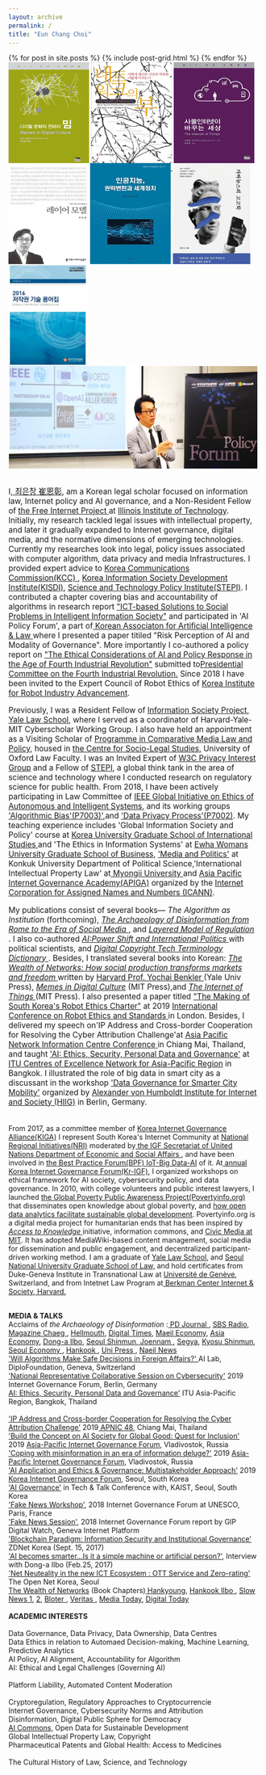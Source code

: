 ```yaml
---
layout: archive
permalink: /
title: "Eun Chang Choi"
---
```

<body bottommargin="0">
<div class="tiles">
{% for post in site.posts %}
	{% include post-grid.html %}
{% endfor %}
</div><!-- /.tiles -->
<div style="width:98%">
<div> 
 <a href="https://mitpress.mit.edu/books/memes-digital-culture"><img style="vertical-align:top;height:200px;width:160px;" src="images/book1.png"></a>
 <a href="https://www.kyobobook.co.kr/product/detailViewKor.laf?mallGb=KOR&ejkGb=KOR&barcode=9791130435473"><img style="vertical-align:top;height:200px;width:160px;" src="images/book2.jpg"></a>
 <a href="http://www.kyobobook.co.kr/product/detailViewKor.laf?ejkGb=KOR&mallGb=KOR&barcode=9788946062726&orderClick=LAH&Kc="><img style="vertical-align:top;height:200px;width:160px;" src="images/book3.jpg"></a>
 <a href="http://www.kyobobook.co.kr/product/detailViewKor.laf?barcode=9791130437002&orderClick=357"><img style="vertical-align:top;height:200px;width:158px;" src="images/book4.jpg"></a> <a href="http://www.kyobobook.co.kr/product/detailViewKor.laf?ejkGb=KOR&mallGb=KOR&barcode=9788964361436&orderClick=LAH&Kc="><img style="vertical-align:top;height:200px;width:160px;" src="images/book5.jpg"> </a>
  <a href="http://www.kyobobook.co.kr/product/detailViewKor.laf?mallGb=KOR&ejkGb=KOR&linkClass=17090303&barcode=9788962623222"><img style="vertical-align:top;height:200px;width:155px;" src="images/book6.png"></a>
  <a href="http://view.copyright.or.kr:8080/SynapDocViewServer/viewer/doc.html?key=000000006ba186290172c9470e3d36b4&contextPath=/SynapDocViewServer"><img style="vertical-align:top;height:202px;width:157px;" src="images/book7.png"></a>
  <img style="vertical-align:top;height:203px;width:494px;" src="images/book8.png">
 <br>
 <br>
<p style="font-size:1.1em">I,<a href="https://igf2019.sched.com/eunchangchoi"> 최은창 崔恩彰</a>,
am a Korean legal scholar focused on information law, Internet policy and AI governance, and a Non-Resident Fellow of <a href="https://thefreeinternetproject.org/"> the Free Internet Project </a> at <a href="https://web.iit.edu/">Illinois Institute of Technology</a>. Initially, my research tackled legal issues with intellectual property, and later it gradually expanded to Internet governance, digital media, and the normative dimensions of emerging technologies. Currently my researches look into legal, policy issues associated with computer algorithm, data privacy and media Infrastructures. I provided expert advice to <a href="https://eng.kcc.go.kr/user/ehpMain.do"> Korea Communications Commission(KCC) </a>, <a href="https://www.kisdi.re.kr/"> Korea Information Society Development Institute(KISDI)</a>, <a href="http://www.stepi.re.kr/eng"> Science and Technology Policy Institute(STEPI)</a>. I contributed a chapter covering bias and accountability of algorithms in research report <a href="https://scienceon.kisti.re.kr/srch/selectPORSrchReport.do?cn=TRKO201800039359"> "ICT-based Solutions to Social Problems in Intelligent Information Society"</a> and participated in 'AI Policy Forum', a part of<a href="http://kaail.or.kr"> Korean Associaton for Artificial Intelligence & Law </a> where I presented a paper titiled "Risk Perception of AI and Modality of Governance". More importantly I co-authored a policy report on <a href= "http://www.kisdi.re.kr/kisdi/fp/kr/publication/selectResearch.do?cmd=fpSelectResearch&sMenuType=3&controlNoSer=4&controlNo=14531&langdiv=1">"The Ethical Considerations of AI and Policy Response in the Age of Fourth Industrial Revolution"</a> submitted to<a href="https://www.4th-ir.go.kr/home/en/">Presidential Committee on the Fourth Industrial Revolution.</a> Since 2018 I have been invited to the Expert Council of Robot Ethics of <a href="https://www.k-robot.org/"> Korea Institute for Robot Industry Advancement</a>.
  
  <p style="font-size:1.1em"> Previously, I was a Resident Fellow of <a href="https://law.yale.edu/isp"> Information Society Project, Yale Law School</a>, where I served as a coordinator of Harvard-Yale-MIT Cyberscholar Working Group. I also have held an appointment as a Visiting Scholar of <a href="https://www.law.ox.ac.uk/research-and-subject-groups/programme-comparative-media-law-and-policy-pcmlp"> Programme in Comparative Media Law and Policy</a>, housed in <a href="https://www.law.ox.ac.uk/centres-institutes/centre-socio-legal-studies/research-centre-socio-legal-studies"> the Centre for Socio-Legal Studies,</a> University of Oxford Law Faculty. I was an Invited Expert of <a href="https://www.w3.org/2011/07/privacy-ig-charter"> W3C Privacy Interest Group</a> and a Fellow of <a href="http://www.stepi.re.kr/eng"> STEPI</a>, a global think tank in the area of science and technology where I conducted research on regulatory science for public health. From 2018, I have been actively participating in Law Committee of <a href="https://ethicsinaction.ieee.org/">IEEE Global Initiative on Ethics of Autonomous and Intelligent Systems</a>, and its working groups <a href="https://standards.ieee.org/project/7003.html">'Algorithmic Bias'(P7003)'</a>,and <a href="https://standards.ieee.org/project/7002.html">'Data Privacy Process'(P7002)</a>. My teaching experience includes 'Global Information Society and Policy' course at <a href="https://gsis.korea.ac.kr"> Korea University Graduate School of International Studies </a> and 'The Ethics in Information Systems' at <a href="http://biz.ewha.ac.kr/eng/"> Ewha Womans University Graduate School of Business</a>, <a href="https://www.facebook.com/Politics.Media"> 'Media and Politics'</a> at Konkuk University Department of Political Science,'International Intellectual Property Law' at<a href="https://www.mju.ac.kr/us/3422/subview.do"> Myongii University </a> and <a href="https://community.icann.org/display/GSEAPAC/APIGA+2019"> Asia Pacific Internet Governance Academy(APIGA)</a> organized by the <a href="https://www.icann.org"> Internet Corporation for Assigned Names and Numbers (ICANN)</a>.</p> 
<p style="font-size:1.1em"> My publications consist of several books— <i>The Algorithm as Institution </i>(forthcoming), <a href="http://www.yes24.com/Product/Goods/87629913?scode=032&OzSrank=1"> <i> The Archaeology of Disinformation from Rome to the Era of Social Media </i></a>, and <a href="http://www.yes24.com/Product/Goods/17922053?scode=032&OzSrank=1"> <i> Layered Model of Regulation </i> </a>. I also co-authored <a href="https://www.yes24.com/Product/Goods/62006191?scode=032&OzSrank=2"> <i> AI:Power Shift and International Politics </i></a> with political scientists, and <a href= "http://view.copyright.or.kr:8080/SynapDocViewServer/viewer/doc.html?key=000000006ba186290172c9470e3d36b4&contextPath=/SynapDocViewServer"> <i> Digital Copyright Tech Terminology Dictionary </i></a>. Besides, I translated several books into Korean: <a href="https://cyber.harvard.edu/wealth_of_networks/Main_Page"> <i>The Wealth of Networks: How social production transforms markets and freedom </i> </a> written by <a href="https://hls.harvard.edu/faculty/directory/10071/Benkler"> Harvard Prof. Yochai Benkler </a> (Yale Univ Press), <a href="https://mitpress.mit.edu/books/memes-digital-culture"> <i> Memes in Digital Culture</i></a> (MIT Press),and <a href="http://www.kyobobook.co.kr/product/detailViewKor.laf?ejkGb=KOR&mallGb=KOR&barcode=9788946062726&orderClick=LAH&Kc="> <i> The Internet of Things</i> </a> (MIT Press). I also presented a paper titled <a href="https://clawar.org/wp-content/uploads/2019/11/ICRES2019_p64_paper_4.pdf">"The Making of South Korea's Robot Ethics Charter"</a> at 2019 <a href="https://www.icres2019.org/"> International Conference on Robot Ethics and Standards </a>in London. Besides, I delivered my speech on'IP Address and Cross-border Cooperation for Resolving the Cyber Attribution Challenge'at <a href="https://conference.apnic.net/48/program/schedule/#/day/6"> Asia Pacific Network Information Centre Conference </a> in Chiang Mai, Thailand, and taught <a href=" https://www.itu.int/en/ITU-D/Regional-Presence/AsiaPacific/SiteAssets/Pages/Events/2019/Artificial-Intelligence-Overview-and-Applications/%5bITU%20CoE%5d%20AI%20Ethics%2c%20Security%2c%20Personal%20Data_Choi%20Sept%2017%202019.pdf">'AI: Ethics, Security, Personal Data and Governance'</a> at <a href="https://www.itu.int/en/ITU-D/Regional-Presence/AsiaPacific/Pages/Events/2019/Artificial-Intelligence-Overview-and-Applications.aspx"> ITU Centres of Excellence Network for Asia-Pacific Region</a> in Bangkok. I illustrated the role of big data in smart city as a discussant in the workshop <a href= "https://www.intgovforum.org/multilingual/content/igf-2019-ws-182-data-governance-for-smarter-city-mobility">'Data Governance for Smarter City Mobility'</a> organized by <a href= "https://www.hiig.de/en/project/data-governance/"> Alexander von Humboldt Institute for Internet and Society (HIIG)</a> in Berlin, Germany.<br>
  <br>
  
From 2017, as a committee member of <a href= "https://sites.google.com/a/kiga.or.kr/kiga-english/mission"> Korea Internet Governance Alliance(KIGA)</a> I represent South Korea's Internet Community at <a href="http://www.intgovforum.org/multilingual/content/igf-regional-and-national-initiatives"> National Regional Initiatives(NRI)</a> moderated by<a href="http://intgovforum.org/multilingual/"> the IGF Secretariat of United Nations Department of Economic and Social Affairs </a>, and have been involved in <a href="http://www.intgovforum.org/multilingual/content/bpf-internet-of-things-iot-big-data-and-artificial-intelligence-ai-2018">the Best Practice Forum(BPF) IoT-Big Data-AI</a> of it. At<a href="http://krigf.kr"> annual Korea Internet Governance Forum(Kr-IGF)</a>, I organized workshops on ethical framework for AI society, cybersecurity policy, and data governance. In 2010, with college volunteers and public interest lawyers, I launched <a href="http://www.povertyinfo.org"> the Global Poverty Public Awareness Project(Povertyinfo.org)</a> that disseminates open knowledge about global poverty, and <a href="http://www.un.org/en/sections/issues-depth/big-data-sustainable-development/index.html"> how open data analytics facilitate sustainable global development</a>. Povertyinfo.org is a digital media project for humanitarian ends that has been inspired by<a href="https://law.yale.edu/isp/about/initiatives/access-knowledge"><i> Access to Knowledge</i> </a> initiative, information commons, and <a href= "https://civic.mit.edu/"> Civic Media at MIT</a>. It has adopted MediaWiki-based content management, social media for dissemination and public engagement, and decentralized participant-driven working method. I am a graduate of <a href="https://law.yale.edu/"> Yale Law School</a>, and <a href="http://law.snu.ac.kr/index_en.php"> Seoul National University Graduate School of Law,</a> and hold certificates from Duke-Geneva Institute in Transnational Law at <a href="https://www.unige.ch/droit/en/international//"> Université de Genève</a>, Switzerland, and from Intetnet Law Program at<a href="https://www.cyber.harvard.edu/"> Berkman Center Internet & Society, Harvard.</a> <br>
   <br>   

 <strong> MEDIA & TALKS </strong> <br> 
Acclaims of<i> the Archaeology of Disinformation </i>:<a href="https://www.pdjournal.com/news/articleView.html?idxno=71119"> PD Journal </a>, <a href="http://radio.sbs.co.kr/gorealra/player/?podId=P0000000874&vodId=V0000328499"> SBS Radio</a>, <a href="https://bit.ly/3aVFA4z"> Magazine Chaeg </a>, <a href="https://www.youtube.com/watch?v=MpeoOBXadZ8&feature=youtu.be&t=241"> Hellmouth</a>, <a href="http://www.dt.co.kr/contents.html?article_no=2020030302103869061001"> Digital Times</a>, <a href="https://www.mk.co.kr/news/culture/view/2020/02/155878"> Maeil Economy</a>, <a href="https://www.asiae.co.kr/article/2020022811050161321&mobile=Y"> Asia Economy</a>, <a href="http://www.donga.com/news/article/all/20200216/99724450/1"> Dong-a Ilbo</a>, <a href="https://www.seoul.co.kr/news/newsView.php?id=20200313020005&wlog_tag3=naver">Seoul Shinmun</a>,<a href="https://www.jnilbo.com/2020/02/20/2020022015101829561/"> Joennam </a>, <a href="http://www.segye.com/newsView/20200214510584?OutUrl=naver"> Segya</a>, <a href="https://www.kyosu.net/news/articleView.html?idxno=48054"> Kyosu Shinmun</a>, <a href="https://www.sedaily.com/NewsVIew/1YYX4ZYYI0"> Seoul Economy </a>, <a href="https://www.hankookilbo.com/News/Read/202002131753026467">Hankook </a>, <a href="https://www.unipress.co.kr/news/articleView.html?idxno=771"> Uni Press </a>, <a href="https://www.naeil.com/news_view/?id_art=341418"> Naeil News </a> <br>
 <a href="https://www.diplomacy.edu/blog/will-algorithms-make-safe-decisions-foreign-affairs">'Will Algorithms Make Safe Decisions in Foreign Affairs?' </a> AI Lab, DiploFoundation, Geneva, Switzerland <br>
<a href="https://www.youtube.com/watch?v=nsZJaB3fx0E&feature=youtu.be&t=1689">'National Representative Collaborative Session on Cybersecurity'</a> 2019 Internet Governance Forum, Berlin, Germany <br> 
<a href="https://www.itu.int/en/ITU-D/Regional-Presence/AsiaPacific/Pages/Events/2019/Artificial-Intelligence-Overview-and-Applications.aspx"> AI: Ethics, Security, Personal Data and Governance'</a> ITU Asia-Pacific Region, Bangkok, Thailand<br>  
<a href="https://youtu.be/uRsC_ypHGCg?t=1336">'IP Address and Cross-border Cooperation for Resolving the Cyber Attribution Challenge'</a> 2019<a href="https://conference.apnic.net/48/program/schedule/#/day/6/cooperation-sig"> APNIC 48</a>, Chiang Mai, Thailand<br>
<a href="https://www.ftp.asia/index.php/s/tLZWIWMG1Qp7oA0">'Build the Concept on AI Society for Global Good: Quest for Inclusion'</a> 2019 <a href="https://2019.aprigf.asia/prog"> Asia-Pacific Internet Governance Forum</a>, Vladivostok, Russia <br>
<a href="https://www.ftp.asia/index.php/s/HGkuD3YVUBssKrP">'Coping with misinformation in an era of information deluge?'</a> 2019 <a href="https://2019.aprigf.asia/prog"> Asia-Pacific Internet Governance Forum</a>, Vladivostok, Russia <br>
<a href="https://youtu.be/92cmsMv6xhQ?t=451">'AI Application and Ethics & Governance: Multistakeholder Approach'</a> 2019 <a href="http://krigf.kr/"> Korea Internet Governance Forum</a>, Seoul, South Korea <br>
<a href="https://kpc4ir.kaist.ac.kr/index.php?mid=kpc4ir_events&document_srl=684"> 'AI Governance'</a> in Tech & Talk Conference with, KAIST, Seoul, South Korea <br>
<a href="https://www.youtube.com/watch?v=quo1DLyitf8&feature=youtu.be&t=1004">'Fake News Workshop'</a>, 2018 Internet Governance Forum at UNESCO, Paris, France <br>
<a href="https://dig.watch/sessions/session-fakenews">'Fake News Session'</a>, 2018 Internet Governance Forum report by GIP Digital Watch, Geneva Internet Platform <br>
<a href="http://www.zdnet.co.kr/view/?no=20170915172456&from=Mobile">'Blockchain Paradigm: Information Security and Institutional Governance'</a> ZDNet Korea (Sept. 15, 2017)<br>
 <a href="www.donga.com/news/article/all/20170225/83056178/1">'AI becomes smarter…Is it a simple machine or artificial person?'</a>, Interview with Dong-a Ilbo (Feb.25, 2017)<br>
 <a href="https://opennet.or.kr/wp-content/uploads/2015/08/발표자료-Net-Neutrality-OTT-Zero-ratinghandout-2015812-.pdf">'Net Neuteality in the new ICT Ecosystem : OTT Service and Zero-rating'</a> The Open Net Korea, Seoul<br>
  <a href="http://wealthofnetworks.kr">The Wealth of Networks</a> (Book Chapters)<a href="http://https://www.hankyung.com/life/article/2015041693541"> Hankyoung</a>, <a href="http://https://www.hankookilbo.com/News/Read/201504171632164530"> Hankook Ilbo </a>, <a href="http://slownews.kr/50013"> Slow News 1</a>, <a href="https://slownews.kr/50036"> 2</a>, <a href="http://www.bloter.net/archives/241128"> Bloter </a>, <a href="http://www.veritas-a.com/news/articleView.html?idxno=164861"> Veritas </a>, <a href="http://www.mediatoday.co.kr/news/articleView.html?idxno=125603"> Media Today</a>, <a href="http://www.digitaltoday.co.kr/news/articleView.html?idxno=65605"> Digital Today </a>
    <br> 
    <br> 
  <strong> ACADEMIC INTERESTS </strong> <br>   
   Data Governance, Data Privacy, Data Ownership, Data Centres <br>
   Data Ethics in relation to Automaed Decision-making, Machine Learning, Predictive Analytics <br>
   AI Policy, AI Alignment, Accountability for Algorithm <br>
   AI: Ethical and Legal Challenges (Governing AI)<br>   
   Platform Liability, Automated Content Moderation <br>  
   Cryptoregulation, Regulatory Approaches to Cryptocurrencie<br> 
   Internet Governance, Cybersecurity Norms and Attribution <br> 
   Disinformation, Digital Public Sphere for Democracy <br> 
   <a href="http://news.itu.int/introducing-ai-commons/"> AI Commons,</a> Open Data for Sustainable Development <br>
   Global Intellectual Property Law, Copyright <br> 
   Pharmaceutical Patents and Global Health: Access to Medicines <br>  
   The Cultural History of Law, Science, and Technology <br>   
    <br> 
